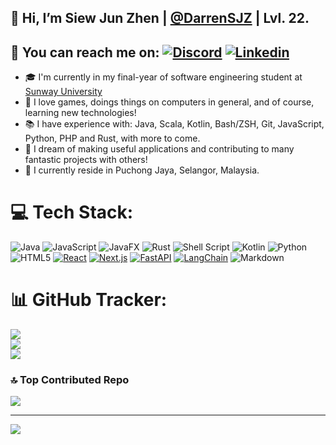 ## 👋 Hi, I’m Siew Jun Zhen | [@DarrenSJZ](https://github.com/DarrenSJZ) | Lvl. 22.
## 📶 You can reach me on: [![Discord](https://img.shields.io/badge/Discord-7289DA?style=flat&logo=discord&logoColor=white)](https://discord.com/users/laughdiemeh) [![Linkedin](https://img.shields.io/badge/-LinkedIn-blue?style=flat&logo=Linkedin&logoColor=white)](https://www.linkedin.com/in/siew-jun-zhen-a6b550298/)
- 🎓 I'm currently in my final-year of software engineering student at [Sunway University](https://sunwayuniversity.edu.my)
- 🫶 I love games, doings things on computers in general, and of course, learning new technologies!
- 📚 I have experience with: Java, Scala, Kotlin, Bash/ZSH, Git, JavaScript, Python, PHP and Rust, with more to come.
- 💭 I dream of making useful applications and contributing to many fantastic projects with others!
- 🏡 I currently reside in Puchong Jaya, Selangor, Malaysia.

# 💻 Tech Stack:
![Java](https://img.shields.io/badge/java-%23ED8B00.svg?style=for-the-badge&logo=openjdk&logoColor=white)
![JavaScript](https://img.shields.io/badge/javascript-%23323330.svg?style=for-the-badge&logo=javascript&logoColor=%23F7DF1E)
![JavaFX](https://img.shields.io/badge/javafx-%23FF0000.svg?style=for-the-badge&logo=javafx&logoColor=white)
![Rust](https://img.shields.io/badge/rust-%23000000.svg?style=for-the-badge&logo=rust&logoColor=white)
![Shell Script](https://img.shields.io/badge/shell_script-%23121011.svg?style=for-the-badge&logo=gnu-bash&logoColor=white)
![Kotlin](https://img.shields.io/badge/kotlin-%237F52FF.svg?style=for-the-badge&logo=kotlin&logoColor=white)
![Python](https://img.shields.io/badge/python-3670A0?style=for-the-badge&logo=python&logoColor=ffdd54)
![HTML5](https://img.shields.io/badge/html5-%23E34F26.svg?style=for-the-badge&logo=html5&logoColor=white)
[![React](https://img.shields.io/badge/react-%2361DAFB.svg?style=for-the-badge&logo=react&logoColor=black)](https://react.dev/)
[![Next.js](https://img.shields.io/badge/next.js-%23000000.svg?style=for-the-badge&logo=nextdotjs&logoColor=white)](https://nextjs.org/)
[![FastAPI](https://img.shields.io/badge/fastapi-%23009688.svg?style=for-the-badge&logo=fastapi&logoColor=white)](https://fastapi.tiangolo.com/)
[![LangChain](https://img.shields.io/badge/langchain-%230A3C63.svg?style=for-the-badge&logo=chainlink&logoColor=white)](https://www.langchain.com/)
![Markdown](https://img.shields.io/badge/markdown-%23000000.svg?style=for-the-badge&logo=markdown&logoColor=white)
# 📊 GitHub Tracker:
![](https://github-readme-stats.vercel.app/api?username=DarrenSJZ&theme=highcontrast&hide_border=false&include_all_commits=false&count_private=false)<br/>
![](https://github-readme-streak-stats.herokuapp.com/?user=DarrenSJZ&theme=highcontrast&hide_border=false)<br/>
![](https://github-readme-stats.vercel.app/api/top-langs/?username=DarrenSJZ&theme=highcontrast&hide_border=false&include_all_commits=false&count_private=false&layout=compact)

### 🔝 Top Contributed Repo
![](https://github-contributor-stats.vercel.app/api?username=DarrenSJZ&limit=5&theme=dark&combine_all_yearly_contributions=true)

---
[![](https://visitcount.itsvg.in/api?id=DarrenSJZ&icon=2&color=10)](https://visitcount.itsvg.in)

